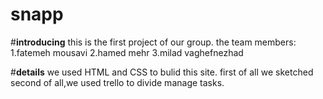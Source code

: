 # snapp

#**introducing**
this is the first project of our group.
the team members:
1.fatemeh mousavi
2.hamed mehr
3.milad vaghefnezhad

#**details**
we used HTML and CSS to bulid this site.
first of all we sketched
second of all,we used trello to divide manage tasks.
